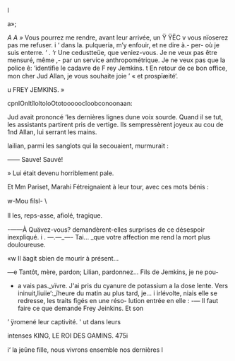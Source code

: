     
 
  

l

a»;

_A A »_    Vous pourrez me rendre, avant leur arrivée, un
 Ÿ ŸËC v  vous nïoserez pas me refuser.
 i ‘     dans la. pulqueria, m’y enfouir, et ne dire à.- per-
  où je suis enterre. ‘ .
 ‘r Une cedustteüe, que veniez-vous. Je ne veux pas être mensuré, même
,-  par un service anthropométrique. Je ne veux pas que la police
ê: ‘identiﬁe le cadavre de F rey Jemkins.
 t En retour de ce bon office, mon cher Jud Allan, je vous souhaite joie
’ « et prospïæité‘.

 

u FREY JEMKINS. »

cpnlOnltîloltoloOtotooooocîoobconoonaan:

Jud avait prononcé ‘les dernières lignes dune voix sourde. Quand il se tut,
les assistants partirent pris de vertige. Ils sempressèrent joyeux au cou de
1nd Allan, lui serrant les mains.

lailian, parmi les sanglots qui la secouaient, murmurait :

—— Sauve! Sauvé!

» Lui était devenu horriblement pale.

Et Mm Pariset, Marahi Fétreignaient à leur tour, avec ces mots bénis :

w-Mou ﬁlsl- \

Il les, reps-asse, aﬁolé, tragique.

-——À Quävez-vous? demandèrent-elles surprises de ce désespoir inexpliqué.
i . —.—_—- Tai... _que votre affection me rend la mort plus douloureuse.

«w  Il äagit sbien de mourir à présent...

—e Tantôt, mère, pardon; Lilian, pardonnez... Fils de Jemkins, je ne pou-

- a vais pas._vïvre. J'ai pris du cyanure de potassium a la dose lente. Vers
ininuit,liuiie‘:_ïheure du matin au plus tard, je...
i  irlévolte, niais elle se redresse, les traits figés en une réso-
lution  entrée en elle :
-—  Il faut faire ce que demande Frey Jeinkins. Et son

 
 
 
  
  
  
 
 
  

’  ÿromené leur captivité.
' ut  dans leurs 

intenses KING, LE ROI DES GAMINS. 475i

 i‘    la jeûne ﬁlle, nous vivrons ensemble nos dernières l

